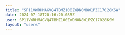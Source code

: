 ```yaml
---
title: "SP11VWRHMAGVQ4TBMZ100ZWDN0N8W1PZC17028KSW"
date: 2024-07-18T20:16:20.085Z
user: SP11VWRHMAGVQ4TBMZ100ZWDN0N8W1PZC17028KSW
layout: "users"
---
```

    